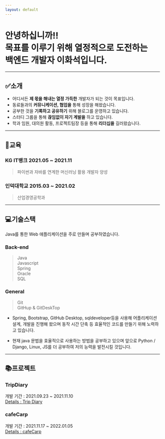 ```yaml
---
layout: default
---
```


# **안녕하십니까!!<br>목표를 이루기 위해 열정적으로 도전하는<br>백엔드 개발자 이화석입니다.**
---

## **✅소개**
* 어디서든 **제 몫을 해내는 열정 가득한** 개발자가 되는 것이 목표입니다.
* 동료들과의 **커뮤니케이션, 협업을** 통해 성장을 해왔습니다.
* 공부한 것을 **기록하고 공유하기** 위해 블로그를 운영하고 있습니다.
* 스터디 그룹을 통해 **끊임없이 자기 계발을** 하고 있습니다.
* 학과 임원, 대의원 활동, 프로젝트팀장 등을 통해 **리더십을** 길러왔습니다.

---

## **📝교육**
### KG IT뱅크 2021.05 ~ 2021.11
> 파이썬과 자바를 연계한 머신러닝 활용 개발자 양성

### 인덕대학교 2015.03 ~ 2021.02
> 산업경영공학과 

---

## **💻기술스택**  

Java를 통한 Web 애플리케이션을 주로 만들며 공부하였습니다.
### Back-end
> Java  
> Javascript  
> Spring  
> Oracle  
> SQL

### General
> Git  
> GitHup & GitDeskTop

- Spring, Bootstrap, GitHub Desktop, sqldeveloper등을 사용해 어플리케이션 설계, 개발을 진행해 왔으며 동작 시간 단축 등 효율적인 코드를 만들기 위해 노력하고 있습니다.  

- 현재 java 문법을 효율적으로 사용하는 방법을 공부하고 있으며 앞으로 Python / Django, Linux, JS를 더 공부하여 저의 능력을 발전시킬 것입니다.

---

## **📚프로젝트**

### TripDiary
개발 기간 : 2021.09.23 ~ 2021.11.10  
[Details : Trip Diary](./TripDiary.html)

### cafeCarp
개발 기간 : 2021.11.17 ~ 2022.01.05  
[Details : cafeCarp](./cafeCarp.html)